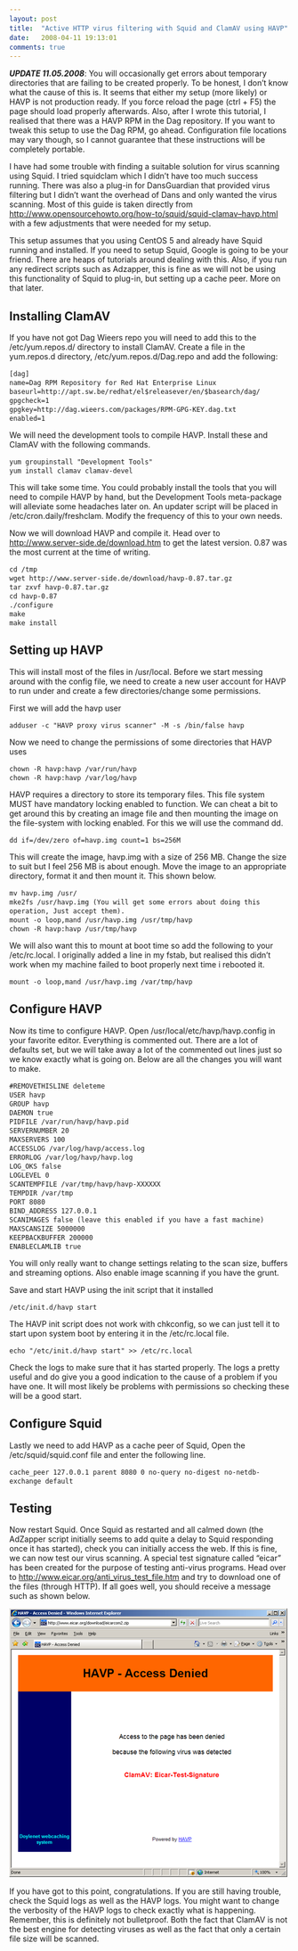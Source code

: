 ```yaml
---
layout: post
title:  "Active HTTP virus filtering with Squid and ClamAV using HAVP"
date:   2008-04-11 19:13:01
comments: true
---
```


***UPDATE 11.05.2008***: You will occasionally get errors about temporary directories that are failing to be created properly. To be honest, I don’t know what the cause of this is. It seems that either my setup (more likely) or HAVP is not production ready. If you force reload the page (ctrl + F5) the page should load properly afterwards. Also, after I wrote this tutorial, I realised that there was a HAVP RPM in the Dag repository. If you want to tweak this setup to use the Dag RPM, go ahead. Configuration file locations may vary though, so I cannot guarantee that these instructions will be completely portable.

I have had some trouble with finding a suitable solution for virus scanning using Squid. I tried squidclam which I didn’t have too much success running. There was also a plug-in for DansGuardian that provided virus filtering but I didn’t want the overhead of Dans and only wanted the virus scanning. Most of this guide is taken directly from http://www.opensourcehowto.org/how-to/squid/squid-clamav–havp.html with a few adjustments that were needed for my setup.

This setup assumes that you using CentOS 5 and already have Squid running and installed. If you need to setup Squid, Google is going to be your friend. There are heaps of tutorials around dealing with this. Also, if you run any redirect scripts such as Adzapper, this is fine as we will not be using this functionality of Squid to plug-in, but setting up a cache peer. More on that later.

Installing ClamAV
-----------------

If you have not got Dag Wieers repo you will need to add this to the /etc/yum.repos.d/ directory to install ClamAV. Create a file in the yum.repos.d directory, /etc/yum.repos.d/Dag.repo and add the following:

    [dag]
    name=Dag RPM Repository for Red Hat Enterprise Linux
    baseurl=http://apt.sw.be/redhat/el$releasever/en/$basearch/dag/
    gpgcheck=1
    gpgkey=http://dag.wieers.com/packages/RPM-GPG-KEY.dag.txt
    enabled=1

We will need the development tools to compile HAVP. Install these and ClamAV with the following commands.

    yum groupinstall "Development Tools"
    yum install clamav clamav-devel

This will take some time. You could probably install the tools that you will need to compile HAVP by hand, but the Development Tools meta-package will alleviate some headaches later on. An updater script will be placed in /etc/cron.daily/freshclam. Modify the frequency of this to your own needs.

Now we will download HAVP and compile it. Head over to http://www.server-side.de/download.htm to get the latest version. 0.87 was the most current at the time of writing.

    cd /tmp
    wget http://www.server-side.de/download/havp-0.87.tar.gz
    tar zxvf havp-0.87.tar.gz
    cd havp-0.87
    ./configure
    make
    make install

Setting up HAVP
---------------

This will install most of the files in /usr/local. Before we start messing around with the config file, we need to create a new user account for HAVP to run under and create a few directories/change some permissions.

First we will add the havp user

    adduser -c "HAVP proxy virus scanner" -M -s /bin/false havp

Now we need to change the permissions of some directories that HAVP uses

    chown -R havp:havp /var/run/havp
    chown -R havp:havp /var/log/havp

HAVP requires a directory to store its temporary files. This file system MUST have mandatory locking enabled to function. We can cheat a bit to get around this by creating an image file and then mounting the image on the file-system with locking enabled. For this we will use the command dd.

    dd if=/dev/zero of=havp.img count=1 bs=256M

This will create the image, havp.img with a size of 256 MB. Change the size to suit but I feel 256 MB is about enough. Move the image to an appropriate directory, format it and then mount it. This shown below.

    mv havp.img /usr/
    mke2fs /usr/havp.img (You will get some errors about doing this operation, Just accept them).
    mount -o loop,mand /usr/havp.img /usr/tmp/havp
    chown -R havp:havp /usr/tmp/havp

We will also want this to mount at boot time so add the following to your /etc/rc.local. I originally added a line in my fstab, but realised this didn’t work when my machine failed to boot properly next time i rebooted it.

    mount -o loop,mand /usr/havp.img /var/tmp/havp

Configure HAVP
--------------

Now its time to configure HAVP. Open /usr/local/etc/havp/havp.config in your favorite editor. Everything is commented out. There are a lot of defaults set, but we will take away a lot of the commented out lines just so we know exactly what is going on. Below are all the changes you will want to make.

    #REMOVETHISLINE deleteme
    USER havp
    GROUP havp
    DAEMON true
    PIDFILE /var/run/havp/havp.pid
    SERVERNUMBER 20
    MAXSERVERS 100
    ACCESSLOG /var/log/havp/access.log
    ERRORLOG /var/log/havp/havp.log
    LOG_OKS false
    LOGLEVEL 0
    SCANTEMPFILE /var/tmp/havp/havp-XXXXXX
    TEMPDIR /var/tmp
    PORT 8080
    BIND_ADDRESS 127.0.0.1
    SCANIMAGES false (leave this enabled if you have a fast machine)
    MAXSCANSIZE 5000000
    KEEPBACKBUFFER 200000
    ENABLECLAMLIB true

You will only really want to change settings relating to the scan size, buffers and streaming options. Also enable image scanning if you have the grunt.

Save and start HAVP using the init script that it installed

    /etc/init.d/havp start

The HAVP init script does not work with chkconfig, so we can just tell it to start upon system boot by entering it in the /etc/rc.local file.

    echo "/etc/init.d/havp start" >> /etc/rc.local

Check the logs to make sure that it has started properly. The logs a pretty useful and do give you a good indication to the cause of a problem if you have one. It will most likely be problems with permissions so checking these will be a good start.

Configure Squid
---------------

Lastly we need to add HAVP as a cache peer of Squid, Open the /etc/squid/squid.conf file and enter the following line.

    cache_peer 127.0.0.1 parent 8080 0 no-query no-digest no-netdb-exchange default

Testing
-------

Now restart Squid. Once Squid as restarted and all calmed down (the AdZapper script initially seems to add quite a delay to Squid responding once it has started), check you can initially access the web. If this is fine, we can now test our virus scanning. A special test signature called “eicar” has been created for the purpose of testing anti-virus programs. Head over to http://www.eicar.org/anti_virus_test_file.htm and try to download one of the files (through HTTP). If all goes well, you should receive a message such as shown below.

![Access Denied](/assets/posts/havp_access_denied.png)

If you have got to this point, congratulations. If you are still having trouble, check the Squid logs as well as the HAVP logs. You might want to change the verbosity of the HAVP logs to check exactly what is happening. Remember, this is definitely not bulletproof. Both the fact that ClamAV is not the best engine for detecting viruses as well as the fact that only a certain file size will be scanned.

